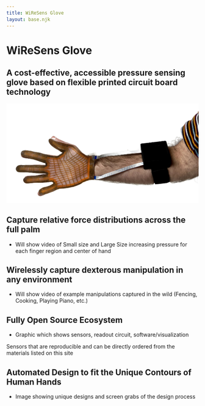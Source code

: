 ```yaml
---
title: WiReSens Glove
layout: base.njk
---
```


# WiReSens Glove

## A cost-effective, accessible pressure sensing glove based on flexible printed circuit board technology

![Demo picture](assets/gloveOn.jpg)



<!-- <nav class="main-nav">
  <a href="/">Home</a>
  <a href="/order/">Order Our Designs</a>
  <a href="/make/">Make your own Design</a>
  <a href="/manufacturing/">Manufacturing + Assembly Guide</a>
  <a href="https://forms.gle/your-form-link" target="_blank">Request Pre-Made Kit</a>
  <a href="/recording/">Recording Instructions</a>
  <a href="/applications/">Applications</a>
</nav> -->

## Capture relative force distributions across the full palm

- Will show video of Small size and Large Size increasing pressure for each finger region and center of hand

## Wirelessly capture dexterous manipulation in any environment

- Will show video of example manipulations captured in the wild (Fencing, Cooking, Playing Piano, etc.)

## Fully Open Source Ecosystem

- Graphic which shows sensors, readout circuit, software/visualization

Sensors that are reproducible and can be directly ordered from the materials listed on this site

## Automated Design to fit the Unique Contours of Human Hands

- Image showing unique designs and screen grabs of the design process 